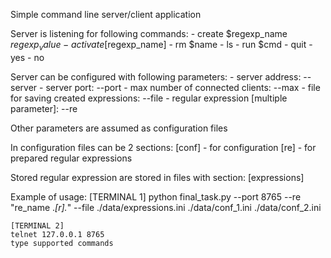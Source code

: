 Simple command line server/client application

Server is listening for following commands:
    - create $regexp_name $regexp_value
    - activate [$regexp_name]
    - rm $name
    - ls
    - run $cmd
    - quit
    - yes
    - no

Server can be configured with following parameters:
    - server address:  --server
    - server port: --port
    - max number of connected clients: --max
    - file for saving created expressions: --file
    - regular expression [multiple parameter]: --re

Other parameters are assumed as configuration files

In configuration files can be 2 sections:
    [conf] - for configuration
    [re] - for prepared regular expressions

Stored regular expression are stored in files with section:
    [expressions]

Example of usage:
    [TERMINAL 1]
    python final_task.py --port 8765 --re "re_name .*[r].*" --file ./data/expressions.ini ./data/conf_1.ini ./data/conf_2.ini

    [TERMINAL 2]
    telnet 127.0.0.1 8765
    type supported commands